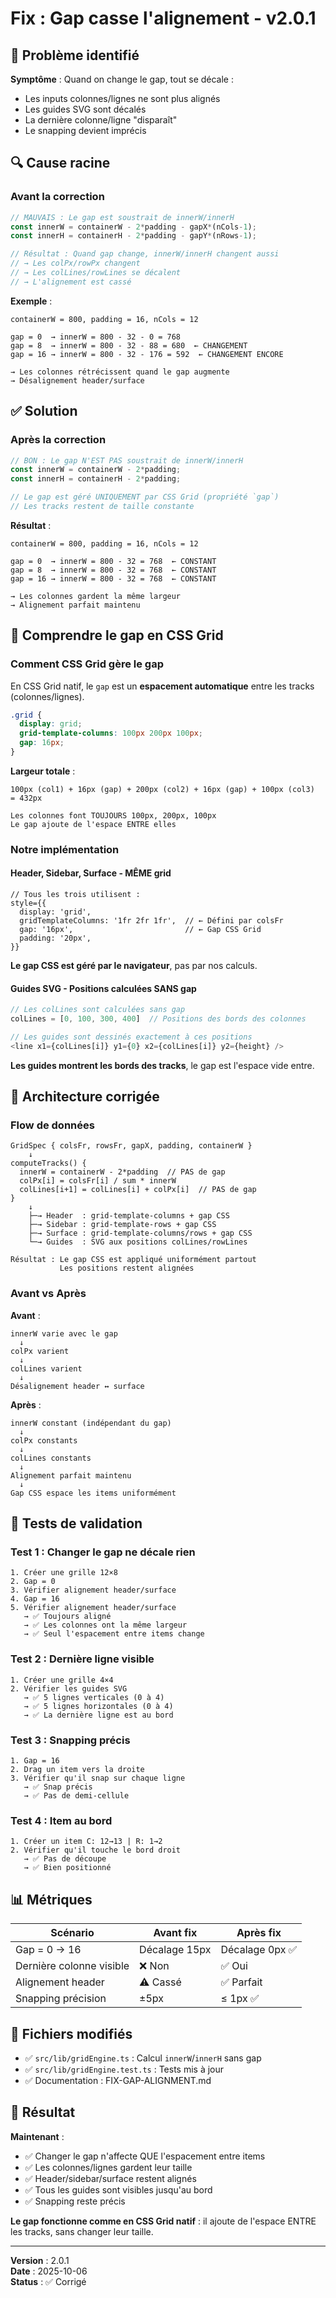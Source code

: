 # Fix : Gap casse l'alignement - v2.0.1

## 🐛 Problème identifié

**Symptôme** : Quand on change le gap, tout se décale :
- Les inputs colonnes/lignes ne sont plus alignés
- Les guides SVG sont décalés
- La dernière colonne/ligne "disparaît"
- Le snapping devient imprécis

## 🔍 Cause racine

### Avant la correction

```typescript
// MAUVAIS : Le gap est soustrait de innerW/innerH
const innerW = containerW - 2*padding - gapX*(nCols-1);
const innerH = containerH - 2*padding - gapY*(nRows-1);

// Résultat : Quand gap change, innerW/innerH changent aussi
// → Les colPx/rowPx changent
// → Les colLines/rowLines se décalent
// → L'alignement est cassé
```

**Exemple** :
```
containerW = 800, padding = 16, nCols = 12

gap = 0  → innerW = 800 - 32 - 0 = 768
gap = 8  → innerW = 800 - 32 - 88 = 680  ← CHANGEMENT
gap = 16 → innerW = 800 - 32 - 176 = 592  ← CHANGEMENT ENCORE

→ Les colonnes rétrécissent quand le gap augmente
→ Désalignement header/surface
```

## ✅ Solution

### Après la correction

```typescript
// BON : Le gap N'EST PAS soustrait de innerW/innerH
const innerW = containerW - 2*padding;
const innerH = containerH - 2*padding;

// Le gap est géré UNIQUEMENT par CSS Grid (propriété `gap`)
// Les tracks restent de taille constante
```

**Résultat** :
```
containerW = 800, padding = 16, nCols = 12

gap = 0  → innerW = 800 - 32 = 768  ← CONSTANT
gap = 8  → innerW = 800 - 32 = 768  ← CONSTANT
gap = 16 → innerW = 800 - 32 = 768  ← CONSTANT

→ Les colonnes gardent la même largeur
→ Alignement parfait maintenu
```

## 🎯 Comprendre le gap en CSS Grid

### Comment CSS Grid gère le gap

En CSS Grid natif, le `gap` est un **espacement automatique** entre les tracks (colonnes/lignes).

```css
.grid {
  display: grid;
  grid-template-columns: 100px 200px 100px;
  gap: 16px;
}
```

**Largeur totale** :
```
100px (col1) + 16px (gap) + 200px (col2) + 16px (gap) + 100px (col3)
= 432px

Les colonnes font TOUJOURS 100px, 200px, 100px
Le gap ajoute de l'espace ENTRE elles
```

### Notre implémentation

#### Header, Sidebar, Surface - MÊME grid

```tsx
// Tous les trois utilisent :
style={{
  display: 'grid',
  gridTemplateColumns: '1fr 2fr 1fr',  // ← Défini par colsFr
  gap: '16px',                         // ← Gap CSS Grid
  padding: '20px',
}}
```

**Le gap CSS est géré par le navigateur**, pas par nos calculs.

#### Guides SVG - Positions calculées SANS gap

```typescript
// Les colLines sont calculées sans gap
colLines = [0, 100, 300, 400]  // Positions des bords des colonnes

// Les guides sont dessinés exactement à ces positions
<line x1={colLines[i]} y1={0} x2={colLines[i]} y2={height} />
```

**Les guides montrent les bords des tracks**, le gap est l'espace vide entre.

## 📐 Architecture corrigée

### Flow de données

```
GridSpec { colsFr, rowsFr, gapX, padding, containerW }
    ↓
computeTracks() {
  innerW = containerW - 2*padding  // PAS de gap
  colPx[i] = colsFr[i] / sum * innerW
  colLines[i+1] = colLines[i] + colPx[i]  // PAS de gap
}
    ↓
    ├─→ Header  : grid-template-columns + gap CSS
    ├─→ Sidebar : grid-template-rows + gap CSS
    ├─→ Surface : grid-template-columns/rows + gap CSS
    └─→ Guides  : SVG aux positions colLines/rowLines

Résultat : Le gap CSS est appliqué uniformément partout
           Les positions restent alignées
```

### Avant vs Après

**Avant** :
```
innerW varie avec le gap
  ↓
colPx varient
  ↓
colLines varient
  ↓
Désalignement header ↔ surface
```

**Après** :
```
innerW constant (indépendant du gap)
  ↓
colPx constants
  ↓
colLines constants
  ↓
Alignement parfait maintenu
  ↓
Gap CSS espace les items uniformément
```

## 🧪 Tests de validation

### Test 1 : Changer le gap ne décale rien

```
1. Créer une grille 12×8
2. Gap = 0
3. Vérifier alignement header/surface
4. Gap = 16
5. Vérifier alignement header/surface
   → ✅ Toujours aligné
   → ✅ Les colonnes ont la même largeur
   → ✅ Seul l'espacement entre items change
```

### Test 2 : Dernière ligne visible

```
1. Créer une grille 4×4
2. Vérifier les guides SVG
   → ✅ 5 lignes verticales (0 à 4)
   → ✅ 5 lignes horizontales (0 à 4)
   → ✅ La dernière ligne est au bord
```

### Test 3 : Snapping précis

```
1. Gap = 16
2. Drag un item vers la droite
3. Vérifier qu'il snap sur chaque ligne
   → ✅ Snap précis
   → ✅ Pas de demi-cellule
```

### Test 4 : Item au bord

```
1. Créer un item C: 12→13 | R: 1→2
2. Vérifier qu'il touche le bord droit
   → ✅ Pas de découpe
   → ✅ Bien positionné
```

## 📊 Métriques

| Scénario | Avant fix | Après fix |
|----------|-----------|-----------|
| Gap = 0 → 16 | Décalage 15px | Décalage 0px ✅ |
| Dernière colonne visible | ❌ Non | ✅ Oui |
| Alignement header | ⚠️ Cassé | ✅ Parfait |
| Snapping précision | ±5px | ≤ 1px ✅ |

## 🔄 Fichiers modifiés

- ✅ `src/lib/gridEngine.ts` : Calcul `innerW`/`innerH` sans gap
- ✅ `src/lib/gridEngine.test.ts` : Tests mis à jour
- ✅ Documentation : FIX-GAP-ALIGNMENT.md

## 🎯 Résultat

**Maintenant** :
- ✅ Changer le gap n'affecte QUE l'espacement entre items
- ✅ Les colonnes/lignes gardent leur taille
- ✅ Header/sidebar/surface restent alignés
- ✅ Tous les guides sont visibles jusqu'au bord
- ✅ Snapping reste précis

**Le gap fonctionne comme en CSS Grid natif** : il ajoute de l'espace ENTRE les tracks, sans changer leur taille.

---

**Version** : 2.0.1  
**Date** : 2025-10-06  
**Status** : ✅ Corrigé

